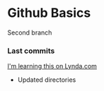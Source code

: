 # Github Basics
Second branch

### Last commits
[I'm learning this on Lynda.com](http://www.lynda.com)

- Updated directories
